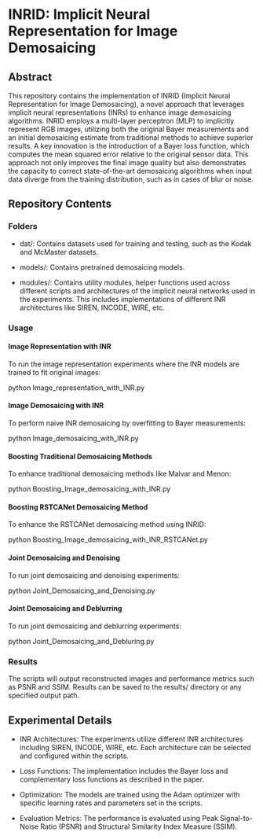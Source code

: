 # INRID: Implicit Neural Representation for Image Demosaicing

## Abstract

This repository contains the implementation of INRID (Implicit Neural Representation for Image Demosaicing), a novel approach that leverages implicit neural representations (INRs) to enhance image demosaicing algorithms. INRID employs a multi-layer perceptron (MLP) to implicitly represent RGB images, utilizing both the original Bayer measurements and an initial demosaicing estimate from traditional methods to achieve superior results. A key innovation is the introduction of a Bayer loss function, which computes the mean squared error relative to the original sensor data. This approach not only improves the final image quality but also demonstrates the capacity to correct state-of-the-art demosaicing algorithms when input data diverge from the training distribution, such as in cases of blur or noise.

## Repository Contents

### Folders

- dat/: Contains datasets used for training and testing, such as the Kodak and McMaster datasets.

- models/: Contains pretrained demosaicing models.

- modules/: Contains utility modules, helper functions used across different scripts  and architectures of the implicit neural networks used in the experiments. This includes implementations of different INR architectures like SIREN, INCODE, WIRE, etc.


### Usage

#### Image Representation with INR

To run the image representation experiments where the INR models are trained to fit original images:

   python Image_representation_with_INR.py

#### Image Demosaicing with INR

To perform naive INR demosaicing by overfitting to Bayer measurements:

   python Image_demosaicing_with_INR.py

#### Boosting Traditional Demosaicing Methods

To enhance traditional demosaicing methods like Malvar and Menon:

   python Boosting_Image_demosaicing_with_INR.py

#### Boosting RSTCANet Demosaicing Method

To enhance the RSTCANet demosaicing method using INRID:

   python Boosting_Image_demosaicing_with_INR_RSTCANet.py

#### Joint Demosaicing and Denoising

To run joint demosaicing and denoising experiments:

   python Joint_Demosaicing_and_Denoising.py

#### Joint Demosaicing and Deblurring

To run joint demosaicing and deblurring experiments:

   python Joint_Demosaicing_and_Debluring.py

### Results

The scripts will output reconstructed images and performance metrics such as PSNR and SSIM. Results can be saved to the results/ directory or any specified output path.


## Experimental Details

- INR Architectures: The experiments utilize different INR architectures including SIREN, INCODE, WIRE, etc. Each architecture can be selected and configured within the scripts.

- Loss Functions: The implementation includes the Bayer loss and complementary loss functions as described in the paper.

- Optimization: The models are trained using the Adam optimizer with specific learning rates and parameters set in the scripts.

- Evaluation Metrics: The performance is evaluated using Peak Signal-to-Noise Ratio (PSNR) and Structural Similarity Index Measure (SSIM).
